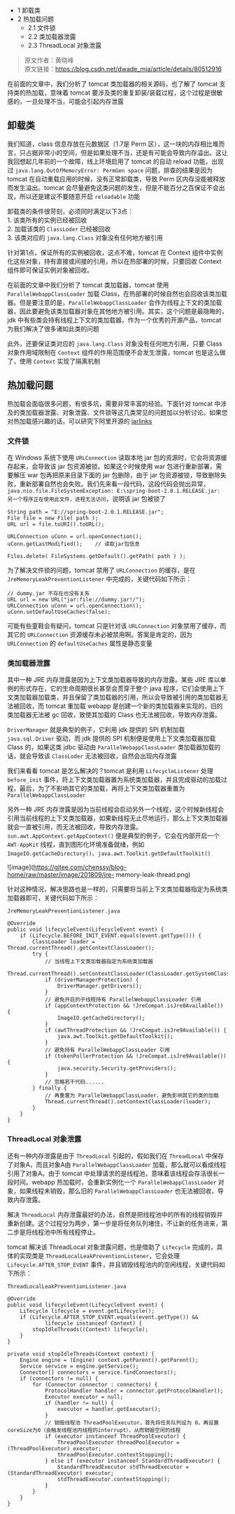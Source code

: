   * 1 卸载类
  * 2 热加载问题
    * 2.1 文件锁
    * 2.2 类加载器泄露
    * 2.3 ThreadLocal 对象泄露

> 原文作者：黄晓峰  
>  原文链接：<https://blog.csdn.net/dwade_mia/article/details/80512916>

在前面的文章中，我们分析了 tomcat 类加载器的相关源码，也了解了 tomcat 支持类的热加载，意味着 tomcat
要涉及类的重复卸装/装载过程，这个过程是很敏感的，一旦处理不当，可能会引起内存泄露

## 卸载类

我们知道，class 信息存放在元数据区（1.7是 Perm
区），这一块的内存相比堆而言，只占据非常小的空间，但是如果处理不当，还是有可能会导致内存溢出。这让我回想起几年前的一个故障，线上环境启用了 tomcat
的自动 reload 功能，出现过 `java.lang.OutOfMemoryError: PermGen space` 问题，排查的结果是因为
tomcat 在自动重载应用的时候，没有正常卸载类，导致 Perm 区内存没能被释放而发生溢出。tomcat
会尽量避免这类问题的发生，但是不能百分之百保证不会出现，所以还是建议不要随意开启 `reloadable` 功能

卸载类的条件很苛刻，必须同时满足以下3点：  
1\. 该类所有的实例已经被回收  
2\. 加载该类的 `ClassLoder` 已经被回收  
3\. 该类对应的 `java.lang.Class` 对象没有任何地方被引用

针对第1点，保证所有的实例被回收，这点不难，tomcat 在 Context 组件中实例化这些对象，持有直接或间接的引用，所以在热部署的时候，只要回收
Context 组件即可保证实例对象被回收。

在前面的文章中我们分析了 tomcat 类加载器，tomcat 使用 `ParallelWebappClassLoader` 加载
Class，在热部署的时候自然也会回收该类加载器。但是要注意的是，`ParallelWebappClassLoader`
会作为线程上下文的类加载器，因此要避免该类加载器对象在其他地方被引用。其实，这个问题是最隐晦的，jdk
中有些类会持有线程上下文的类加载器，作为一个优秀的开源产品，tomcat 为我们解决了很多诸如此类的问题

此外，还要保证类对应的 `java.lang.Class` 对象没有任何地方引用，只要 Class 对象作用域限制在 `Context`
组件的作用范围便不会发生泄露，tomcat 也是这么做了，使用 `Context` 实现了隔离机制

## 热加载问题

热加载会面临很多问题，有很多坑，需要非常丰富的经验。下面针对 tomcat
中涉及的类加载器泄露、对象泄露、文件锁等这几类常见的问题加以分析讨论。如果您对热加载感兴趣的话，可以研究下阿里开源的
[jarlinks](https://github.com/alibaba/jarslink)

### 文件锁

在 Windows 系统下使用 `URLConnection` 读取本地 jar 包的资源时，它会将资源缓存起来，会导致该 jar
包资源被锁。如果这个时候使用 war 包进行重新部署，需要解压 war 包再把原来目录下面的 jar 包删除，由于 jar
包资源被锁，导致删除失败，重新部署自然也会失败。我们先来看一段代码，这段代码会抛出异常，`java.nio.file.FileSystemException:
E:\spring-boot-2.0.1.RELEASE.jar: 另一个程序正在使用此文件，进程无法访问`，说明该 jar 包被锁了

    
    
    String path = "E://spring-boot-2.0.1.RELEASE.jar";
    File file = new File( path );
    URL url = file.toURI().toURL();
    
    URLConnection uConn = url.openConnection();
    uConn.getLastModified();    // 读取jar包信息
    
    Files.delete( FileSystems.getDefault().getPath( path ) );
    

为了解决文件锁的问题，tomcat 禁用了 `URLConnection` 的缓存，是在 `JreMemoryLeakPreventionListener`
中完成的，关键代码如下所示：

    
    
    // dummy.jar 不存在也没有关系
    URL url = new URL("jar:file://dummy.jar!/");
    URLConnection uConn = url.openConnection();
    uConn.setDefaultUseCaches(false);
    

可能有些童鞋会有疑问，tomcat 只是针对该 `URLConnection` 对象禁用了缓存，而其它的 `URLConnection`
资源缓存未必被禁用啊。答案是肯定的，因为 `URLConnection` 的 `defaultUseCaches` 属性是静态变量

### 类加载器泄露

其中一种 JRE 内存泄露是因为上下文类加载器导致的内存泄露。某些 JRE 库以单例的形式存在，它的生命周期很长甚至会贯穿于整个 java
程序，它们会使用上下文类加载器加载类，并且保留了类加载器的引用，所以会导致被引用的类加载器无法被回收，而 tomcat 重加载 webapp
是创建一个新的类加载器来实现的，旧的类加载器无法被 gc 回收，致使其加载的 Class 也无法被回收，导致内存泄露。

`DriverManager` 就是典型的例子，它利用 jdk 提供的 SPI 机制加载 `java.sql.Driver` 驱动，而 jdk 提供的
SPI 机制便是使用上下文类加载器加载 Class 的，如果这类 jdbc 驱动由 `ParallelWebappClassLoader`
类加载器加载的话，就会导致该 `ClassLoder` 无法被回收，自然会出现内存泄露

我们来看看 tomcat 是怎么解决的？tomcat 是利用 `LifecycleListener` 处理 `before_init`
事件，将上下文类加载器置为系统类加载器，并且完成驱动的加载过程，最后，为了不影响其它的类加载，再将上下文类加载器重置为
`ParallelWebappClassLoader`

另外一种 JRE
内存泄露是因为当前线程会启动另外一个线程，这个时候新线程会引用当前线程的上下文类加载器，如果新线程无止尽地运行，那么上下文类加载器就会一直被引用，而无法被回收，导致内存泄露。`sun.awt.AppContext.getAppContext()`
便是典型的例子，它会在内部开启一个 `AWT-AppKit` 线程，直到图形化环境准备就绪，例如
`ImageIO.getCacheDirectory()`、`java.awt.Toolkit.getDefaultToolkit()`

![image](https://gitee.com/chenssy/blog-home/raw/master/image/201809/jre-
memory-leak-thread.png)

针对这种情况，解决思路也是一样的，只需要将当前上下文类加载器指定为系统类加载器即可，关键代码如下所示：

    
    
    JreMemoryLeakPreventionListener.java
    
    @Override
    public void lifecycleEvent(LifecycleEvent event) {
        if (Lifecycle.BEFORE_INIT_EVENT.equals(event.getType())) {
            ClassLoader loader = Thread.currentThread().getContextClassLoader();
            try {
                // 当线程上下文类加载器指定为系统类加载器
                Thread.currentThread().setContextClassLoader(ClassLoader.getSystemClassLoader());
                if (driverManagerProtection) {
                    DriverManager.getDrivers();
                }
                // 避免开启的子线程持有 ParallelWebappClassLoader 引用
                if (appContextProtection && !JreCompat.isJre8Available()) {
                    ImageIO.getCacheDirectory();
                }
                if (awtThreadProtection && !JreCompat.isJre9Available()) {
                    java.awt.Toolkit.getDefaultToolkit();
                }
                // 避免持有 ParallelWebappClassLoader 引用
                if (tokenPollerProtection && !JreCompat.isJre9Available()) {
                    java.security.Security.getProviders();
                }
                // 忽略若干代码......
            } finally {
                // 再重置为 ParallelWebappClassLoader，避免影响其它的类的加载
                Thread.currentThread().setContextClassLoader(loader);
            }
        }
    }
    

### ThreadLocal 对象泄露

还有一种内存泄露是由于 `ThreadLocal` 引起的，假如我们在 `ThreadLocal` 中保存了对象A，而且对象A由
`ParallelWebappClassLoader` 加载，那么就可以看成线程引用了对象A。由于 tomcat
中处理请求的是线程池，意味着该线程会存活很长一段时间。webapp 热加载时，会重新实例化一个 `ParallelWebappClassLoader`
对象，如果线程未销毁，那么旧的 `ParallelWebappClassLoader` 也无法被回收，导致内存泄露。

解决 `ThreadLocal`
内存泄露最好的办法，自然是把线程池中的所有的线程销毁并重新创建。这个过程分为两步，第一步是将任务队列堵住，不让新的任务进来，第二步是将线程池中所有线程停止。

tomcat 解决该 ThreadLocal 对象泄露问题，也是借助了 `Lifecycle` 完成的，具体的实现类是
`ThreadLocalLeakPreventionListener`，它会处理 `Lifecycle.AFTER_STOP_EVENT`
事件，并且销毁线程池内的空闲线程，关键代码如下所示：

    
    
    ThreadLocalLeakPreventionListener.java
    
    @Override
    public void lifecycleEvent(LifecycleEvent event) {
        Lifecycle lifecycle = event.getLifecycle();
        if (Lifecycle.AFTER_STOP_EVENT.equals(event.getType()) &&
                lifecycle instanceof Context) {
            stopIdleThreads((Context) lifecycle);
        }
    }
    
    private void stopIdleThreads(Context context) {
        Engine engine = (Engine) context.getParent().getParent();
        Service service = engine.getService();
        Connector[] connectors = service.findConnectors();
        if (connectors != null) {
            for (Connector connector : connectors) {
                ProtocolHandler handler = connector.getProtocolHandler();
                Executor executor = null;
                if (handler != null) {
                    executor = handler.getExecutor();
                }
                // 销毁线程池 ThreadPoolExecutor，首先将任务队列设为 0，再设置coreSize为0（会触发线程池内线程的interrupt），从而销毁空闲的线程
                if (executor instanceof ThreadPoolExecutor) {
                    ThreadPoolExecutor threadPoolExecutor = (ThreadPoolExecutor) executor;
                    threadPoolExecutor.contextStopping();
                } else if (executor instanceof StandardThreadExecutor) {
                    StandardThreadExecutor stdThreadExecutor = (StandardThreadExecutor) executor;
                    stdThreadExecutor.contextStopping();
                }
            }
        }
    }
    

